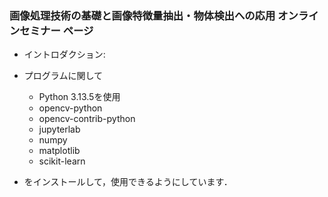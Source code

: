 ### 画像処理技術の基礎と画像特徴量抽出・物体検出への応用 オンラインセミナー ページ

- イントロダクション: 

- プログラムに関して
  - Python 3.13.5を使用
  - opencv-python
  - opencv-contrib-python
  - jupyterlab
  - numpy
  - matplotlib
  - scikit-learn
- をインストールして，使用できるようにしています．
